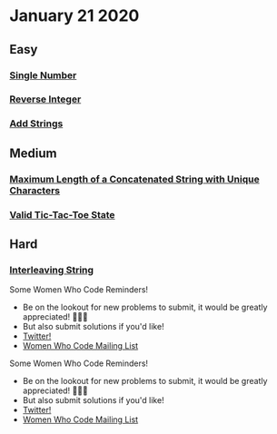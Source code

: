 # January 21 2020

## Easy
### [Single Number](https://github.com/WomenWhoCodeNYC/Algorithms/blob/master/challenges/singleNumber/singleNumber.md)
### [Reverse Integer](https://github.com/WomenWhoCodeNYC/Algorithms/blob/master/challenges/reverseInteger/reverseInteger.md)
### [Add Strings](https://github.com/WomenWhoCodeNYC/Algorithms/blob/master/challenges/addStrings/addStrings.md)

## Medium
### [Maximum Length of a Concatenated String with Unique Characters](https://github.com/WomenWhoCodeNYC/Algorithms/blob/master/challenges/maximumLengthofaConcatenatedStringwithUniqueCharacters/maximumLengthofaConcatenatedStringwithUniqueCharacters.md)
### [Valid Tic-Tac-Toe State](https://github.com/WomenWhoCodeNYC/Algorithms/blob/master/challenges/validTic-Tac-Toe%20State/validTic-Tac-Toe%20State.md)

## Hard
### [Interleaving String](https://github.com/WomenWhoCodeNYC/Algorithms/blob/master/challenges/interleavingString/interleavingString.md)

Some Women Who Code Reminders!
* Be on the lookout for new problems to submit, it would be greatly appreciated! 🙏🙏🙏
* But also submit solutions if you'd like!
* [Twitter!](https://twitter.com/WomenWhoCodeNYC)
* [Women Who Code Mailing List](https://www.womenwhocode.com/)



Some Women Who Code Reminders!
* Be on the lookout for new problems to submit, it would be greatly appreciated! 🙏🙏🙏
* But also submit solutions if you'd like!
* [Twitter!](https://twitter.com/WomenWhoCodeNYC)
* [Women Who Code Mailing List](https://www.womenwhocode.com/)


